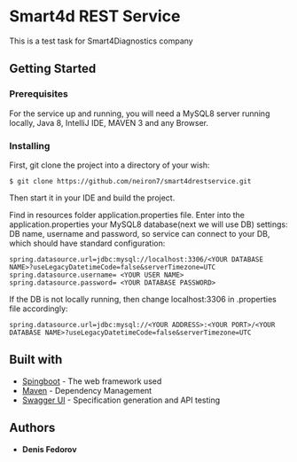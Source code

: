 # Smart4d REST Service

This is a test task for Smart4Diagnostics company

## Getting Started

### Prerequisites

For the service up and running, you will need a MySQL8 server running locally, Java 8, IntelliJ IDE, MAVEN 3 and any Browser.

### Installing

First, git clone the project into a directory of your wish:
```
$ git clone https://github.com/neiron7/smart4drestservice.git
```
Then start it in your IDE and build the project.

Find in resources folder application.properties file. Enter into the application.properties your MySQL8 database(next we will use DB) settings: DB name, username and password, so service can connect to your DB, which should have standard configuration:
```
spring.datasource.url=jdbc:mysql://localhost:3306/<YOUR DATABASE NAME>?useLegacyDatetimeCode=false&serverTimezone=UTC
spring.datasource.username= <YOUR USER NAME>
spring.datasource.password= <YOUR DATABASE PASSWORD>
```
If the DB is not locally running, then change localhost:3306 in .properties file accordingly:
```
spring.datasource.url=jdbc:mysql://<YOUR ADDRESS>:<YOUR PORT>/<YOUR DATABASE NAME>?useLegacyDatetimeCode=false&serverTimezone=UTC
```
## Built with

* [Spingboot](https://spring.io/projects/spring-boot) - The web framework used
* [Maven](https://maven.apache.org/) - Dependency Management
* [Swagger UI](https://swagger.io/tools/swagger-ui/) - Specification generation and API testing

## Authors

* **Denis Fedorov** 